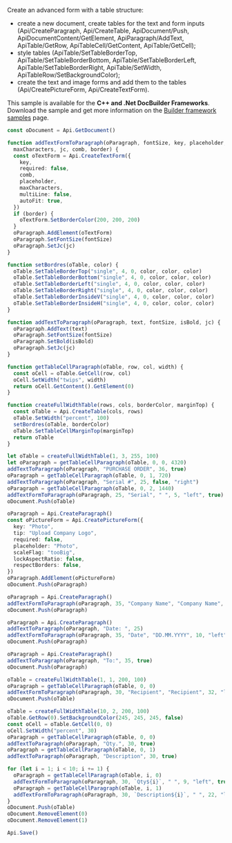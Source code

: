 Create an advanced form with a table structure:

- create a new document, create tables for the text and form inputs (Api/CreateParagraph, Api/CreateTable, ApiDocument/Push, ApiDocumentContent/GetElement, ApiParagraph/AddText, ApiTable/GetRow, ApiTableCell/GetContent, ApiTable/GetCell);
- style tables (ApiTable/SetTableBorderTop, ApiTable/SetTableBorderBottom, ApiTable/SetTableBorderLeft, ApiTable/SetTableBorderRight, ApiTable/SetWidth, ApiTableRow/SetBackgroundColor);
- create the text and image forms and add them to the tables (Api/CreatePictureForm, Api/CreateTextForm).

This sample is available for the **C++ and .Net DocBuilder Frameworks**.
Download the sample and get more information on the [Builder framework samples](../../../document-builder/builder-framework/builder-framework-samples/builder-framework-samples.md) page.

```ts document-builder={"documentType": "pdf", "editorConfig": {"customization": {"zoom": 60}}}
const oDocument = Api.GetDocument()

function addTextFormToParagraph(oParagraph, fontSize, key, placeholder,
  maxCharacters, jc, comb, border) {
  const oTextForm = Api.CreateTextForm({
    key,
    required: false,
    comb,
    placeholder,
    maxCharacters,
    multiLine: false,
    autoFit: true,
  })
  if (border) {
    oTextForm.SetBorderColor(200, 200, 200)
  }
  oParagraph.AddElement(oTextForm)
  oParagraph.SetFontSize(fontSize)
  oParagraph.SetJc(jc)
}

function setBordres(oTable, color) {
  oTable.SetTableBorderTop("single", 4, 0, color, color, color)
  oTable.SetTableBorderBottom("single", 4, 0, color, color, color)
  oTable.SetTableBorderLeft("single", 4, 0, color, color, color)
  oTable.SetTableBorderRight("single", 4, 0, color, color, color)
  oTable.SetTableBorderInsideV("single", 4, 0, color, color, color)
  oTable.SetTableBorderInsideH("single", 4, 0, color, color, color)
}

function addTextToParagraph(oParagraph, text, fontSize, isBold, jc) {
  oParagraph.AddText(text)
  oParagraph.SetFontSize(fontSize)
  oParagraph.SetBold(isBold)
  oParagraph.SetJc(jc)
}

function getTableCellParagraph(oTable, row, col, width) {
  const oCell = oTable.GetCell(row, col)
  oCell.SetWidth("twips", width)
  return oCell.GetContent().GetElement(0)
}

function createFullWidthTable(rows, cols, borderColor, marginTop) {
  const oTable = Api.CreateTable(cols, rows)
  oTable.SetWidth("percent", 100)
  setBordres(oTable, borderColor)
  oTable.SetTableCellMarginTop(marginTop)
  return oTable
}

let oTable = createFullWidthTable(1, 3, 255, 100)
let oParagraph = getTableCellParagraph(oTable, 0, 0, 4320)
addTextToParagraph(oParagraph, "PURCHASE ORDER", 36, true)
oParagraph = getTableCellParagraph(oTable, 0, 1, 720)
addTextToParagraph(oParagraph, "Serial #", 25, false, "right")
oParagraph = getTableCellParagraph(oTable, 0, 2, 1440)
addTextFormToParagraph(oParagraph, 25, "Serial", " ", 5, "left", true)
oDocument.Push(oTable)

oParagraph = Api.CreateParagraph()
const oPictureForm = Api.CreatePictureForm({
  key: "Photo",
  tip: "Upload Company Logo",
  required: false,
  placeholder: "Photo",
  scaleFlag: "tooBig",
  lockAspectRatio: false,
  respectBorders: false,
})
oParagraph.AddElement(oPictureForm)
oDocument.Push(oParagraph)

oParagraph = Api.CreateParagraph()
addTextFormToParagraph(oParagraph, 35, "Company Name", "Company Name", 50, "left")
oDocument.Push(oParagraph)

oParagraph = Api.CreateParagraph()
addTextToParagraph(oParagraph, "Date: ", 25)
addTextFormToParagraph(oParagraph, 35, "Date", "DD.MM.YYYY", 10, "left", true, true)
oDocument.Push(oParagraph)

oParagraph = Api.CreateParagraph()
addTextToParagraph(oParagraph, "To:", 35, true)
oDocument.Push(oParagraph)

oTable = createFullWidthTable(1, 1, 200, 100)
oParagraph = getTableCellParagraph(oTable, 0, 0)
addTextFormToParagraph(oParagraph, 30, "Recipient", "Recipient", 32, "left", true)
oDocument.Push(oTable)

oTable = createFullWidthTable(10, 2, 200, 100)
oTable.GetRow(0).SetBackgroundColor(245, 245, 245, false)
const oCell = oTable.GetCell(0, 0)
oCell.SetWidth("percent", 30)
oParagraph = getTableCellParagraph(oTable, 0, 0)
addTextToParagraph(oParagraph, "Qty.", 30, true)
oParagraph = getTableCellParagraph(oTable, 0, 1)
addTextToParagraph(oParagraph, "Description", 30, true)

for (let i = 1; i < 10; i += 1) {
  oParagraph = getTableCellParagraph(oTable, i, 0)
  addTextFormToParagraph(oParagraph, 30, `Qty${i}`, " ", 9, "left", true)
  oParagraph = getTableCellParagraph(oTable, i, 1)
  addTextFormToParagraph(oParagraph, 30, `Description${i}`, " ", 22, "left", true)
}
oDocument.Push(oTable)
oDocument.RemoveElement(0)
oDocument.RemoveElement(1)

Api.Save()
```
